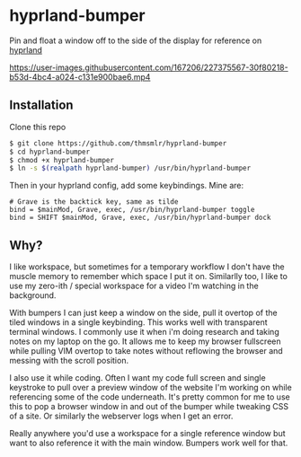 # hyprland-bumper

Pin and float a window off to the side of the display for reference on [hyprland](https://github.com/hyprwm/Hyprland)


https://user-images.githubusercontent.com/167206/227375567-30f80218-b53d-4bc4-a024-c131e900bae6.mp4


## Installation

Clone this repo

```bash
$ git clone https://github.com/thmsmlr/hyprland-bumper
$ cd hyprland-bumper
$ chmod +x hyprland-bumper
$ ln -s $(realpath hyprland-bumper) /usr/bin/hyprland-bumper
```

Then in your hyprland config, add some keybindings. Mine are:

```
# Grave is the backtick key, same as tilde
bind = $mainMod, Grave, exec, /usr/bin/hyprland-bumper toggle
bind = SHIFT $mainMod, Grave, exec, /usr/bin/hyprland-bumper dock
```


## Why?

I like workspace, but sometimes for a temporary workflow I don't have the muscle
memory to remember which space I put it on. Similarlly too, I like to use my
zero-ith / special workspace for a video I'm watching in the background.

With bumpers I can just keep a window on the side, pull it overtop of the
tiled windows in a single keybinding. This works well with transparent terminal
windows. I commonly use it when i'm doing research and taking notes on my laptop
on the go. It allows me to keep my browser fullscreen while pulling VIM overtop
to take notes without reflowing the browser and messing with the scroll
position.

I also use it while coding. Often I want my code full screen and single
keystroke to pull over a preview window of the website I'm working on while
referencing some of the code underneath. It's pretty common for me to use this
to pop a browser window in and out of the bumper while tweaking CSS of a site.
Or similarly the webserver logs when I get an error.

Really anywhere you'd use a workspace for a single reference window but want to
also reference it with the main window. Bumpers work well for that.

